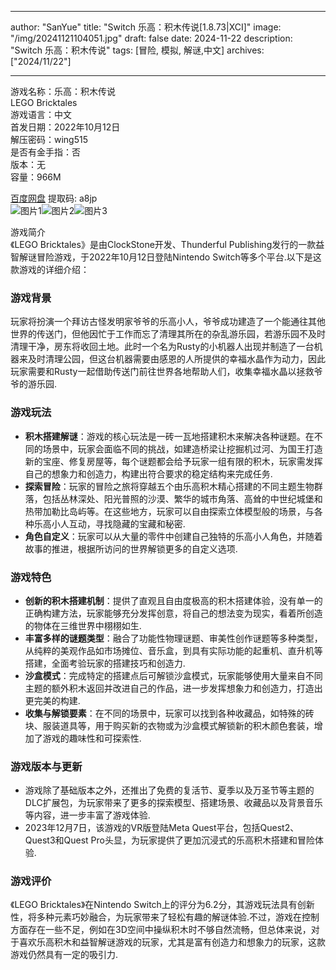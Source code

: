 
---
author: "SanYue"
title: "Switch 乐高：积木传说[1.8.73|XCI]"
image: "/img/20241121104051.jpg"
draft: false
date: 2024-11-22
description: "Switch 乐高：积木传说"
tags: [冒险, 模拟, 解谜,中文]
archives: ["2024/11/22"]

---

游戏名称：乐高：积木传说   
LEGO Bricktales    
游戏语言：中文  
首发日期：2022年10月12日  
解压密码：wing515  
是否有金手指：否  
版本：无   
容量：966M

[百度网盘](https://pan.baidu.com/s/1duLxoqhmtCB42THhrEmcLg) 提取码: a8jp  
![图片1](/img/4fb73a.jpg)![图片2](/img/70ebe3.jpg)![图片3](/img/5daf8b.jpg)  

游戏简介  
《LEGO Bricktales》是由ClockStone开发、Thunderful Publishing发行的一款益智解谜冒险游戏，于2022年10月12日登陆Nintendo Switch等多个平台.以下是这款游戏的详细介绍：

### 游戏背景
玩家将扮演一个拜访古怪发明家爷爷的乐高小人，爷爷成功建造了一个能通往其他世界的传送门，但他因忙于工作而忘了清理其所在的杂乱游乐园，若游乐园不及时清理干净，房东将收回土地。此时一个名为Rusty的小机器人出现并制造了一台机器来及时清理公园，但这台机器需要由感恩的人所提供的幸福水晶作为动力，因此玩家需要和Rusty一起借助传送门前往世界各地帮助人们，收集幸福水晶以拯救爷爷的游乐园.

### 游戏玩法
- **积木搭建解谜**：游戏的核心玩法是一砖一瓦地搭建积木来解决各种谜题。在不同的场景中，玩家会面临不同的挑战，如建造桥梁让挖掘机过河、为国王打造新的宝座、修复房屋等，每个谜题都会给予玩家一组有限的积木，玩家需发挥自己的想象力和创造力，构建出符合要求的稳定结构来完成任务.
- **探索冒险**：玩家的冒险之旅将穿越五个由乐高积木精心搭建的不同主题生物群落，包括丛林深处、阳光普照的沙漠、繁华的城市角落、高耸的中世纪城堡和热带加勒比岛屿等。在这些地方，玩家可以自由探索立体模型般的场景，与各种乐高小人互动，寻找隐藏的宝藏和秘密.
- **角色自定义**：玩家可以从大量的零件中创建自己独特的乐高小人角色，并随着故事的推进，根据所访问的世界解锁更多的自定义选项.

### 游戏特色
- **创新的积木搭建机制**：提供了直观且自由度极高的积木搭建体验，没有单一的正确构建方法，玩家能够充分发挥创意，将自己的想法变为现实，看着所创造的物体在三维世界中栩栩如生.
- **丰富多样的谜题类型**：融合了功能性物理谜题、审美性创作谜题等多种类型，从纯粹的美观作品如市场摊位、音乐盒，到具有实际功能的起重机、直升机等搭建，全面考验玩家的搭建技巧和创造力.
- **沙盒模式**：完成特定的搭建点后可解锁沙盒模式，玩家能够使用大量来自不同主题的额外积木返回并改进自己的作品，进一步发挥想象力和创造力，打造出更完美的构建.
- **收集与解锁要素**：在不同的场景中，玩家可以找到各种收藏品，如特殊的砖块、服装道具等，用于购买新的衣物或为沙盒模式解锁新的积木颜色套装，增加了游戏的趣味性和可探索性.

### 游戏版本与更新
- 游戏除了基础版本之外，还推出了免费的复活节、夏季以及万圣节等主题的DLC扩展包，为玩家带来了更多的探索模型、搭建场景、收藏品以及背景音乐等内容，进一步丰富了游戏体验.
- 2023年12月7日，该游戏的VR版登陆Meta Quest平台，包括Quest2、Quest3和Quest Pro头显，为玩家提供了更加沉浸式的乐高积木搭建和冒险体验.

### 游戏评价
《LEGO Bricktales》在Nintendo Switch上的评分为6.2分，其游戏玩法具有创新性，将多种元素巧妙融合，为玩家带来了轻松有趣的解谜体验.不过，游戏在控制方面存在一些不足，例如在3D空间中操纵积木时不够自然流畅，但总体来说，对于喜欢乐高积木和益智解谜游戏的玩家，尤其是富有创造力和想象力的玩家，这款游戏仍然具有一定的吸引力.
 
